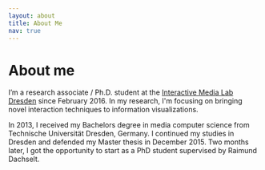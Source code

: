```yaml
---
layout: about
title: About Me
nav: true
---
```


# About me
I’m a research associate / Ph.D. student at the [Interactive Media Lab Dresden](https://imld.de/en/) since February 2016.
In my research, I'm focusing on bringing novel interaction techniques to information visualizations.

In 2013, I received my Bachelors degree in media computer science from Technische Universität Dresden, Germany.
I continued my studies in Dresden and defended my Master thesis in December 2015.
Two months later, I got the opportunity to start as a PhD student supervised by Raimund Dachselt.
